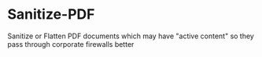 # Sanitize-PDF
Sanitize or Flatten PDF documents which may have "active content" so they pass through corporate firewalls better
